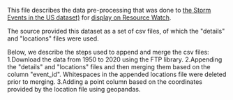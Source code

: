 This file describes the data pre-processing that was done to [the Storm Events in the US dataset)](https://www.ncdc.noaa.gov/stormevents/ftp.jsp) for [display on Resource Watch](https://resourcewatch.org/data/explore/).

The source provided this dataset as a set of csv files, of which the "details" and "locations" files were used.

Below, we describe the steps used to append and merge the csv files:
1.Download the data from 1950 to 2020 using the FTP library.
2.Appending the "details" and "locations" files and then merging them based on the column "event_id". Whitespaces in the appended locations file were deleted prior to merging.
3.Adding a point column based on the coordinates provided by the location file using geopandas.
